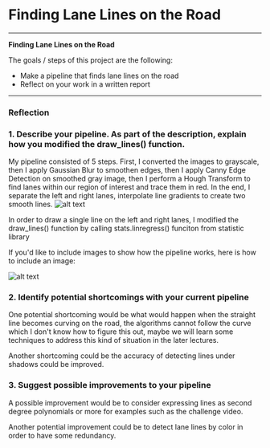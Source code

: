 # **Finding Lane Lines on the Road** 

---

**Finding Lane Lines on the Road**

The goals / steps of this project are the following:
* Make a pipeline that finds lane lines on the road
* Reflect on your work in a written report


[//]: # (Image References)

[image1]: ./examples/grayscale.jpg "Grayscale"
[image2]: ./examples/laneLines_thirdPassjpg "third"

---

### Reflection

### 1. Describe your pipeline. As part of the description, explain how you modified the draw_lines() function.

My pipeline consisted of 5 steps. First, I converted the images to grayscale, then I apply Gaussian Blur to smoothen edges, then I apply Canny Edge Detection on smoothed gray image, then I perform a Hough Transform to find lanes within our region of interest and trace them in red. In the end, I separate the left and right lanes, interpolate line gradients to create two smooth lines.
![alt text][image2]

In order to draw a single line on the left and right lanes, I modified the draw_lines() function by calling stats.linregress() funciton from statistic library

If you'd like to include images to show how the pipeline works, here is how to include an image: 

![alt text][image1]


### 2. Identify potential shortcomings with your current pipeline


One potential shortcoming would be what would happen when the straight line becomes
curving on the road, the algorithms cannot follow the curve which I don't know how to figure this out, maybe we will learn some techniques to address this kind of situation in the later lectures.

Another shortcoming could be the accuracy of detecting lines under shadows could be improved.


### 3. Suggest possible improvements to your pipeline

A possible improvement would be to consider expressing lines as second degree polynomials or more for examples such as the challenge video.

Another potential improvement could be to detect lane lines by color in order to have some redundancy.

